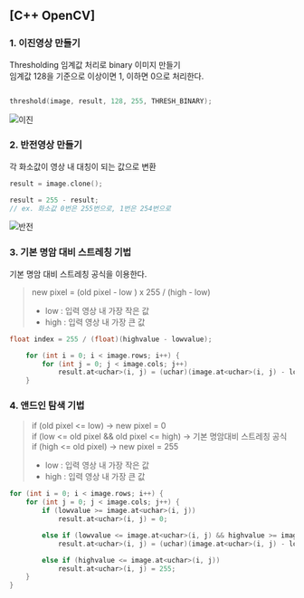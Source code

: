 ## [C++ OpenCV]
### 1. 이진영상 만들기

Thresholding 임계값 처리로 binary 이미지 만들기 <br>
임계값 128을 기준으로 이상이면 1, 이하면 0으로 처리한다.
```c++

threshold(image, result, 128, 255, THRESH_BINARY);

```

![이진](https://user-images.githubusercontent.com/81904943/140021789-6f7732c0-67a7-4266-beb3-81eeb22947c0.PNG)


### 2. 반전영상 만들기 

각 화소값이 영상 내 대칭이 되는 값으로 변환 

```c++
result = image.clone();

result = 255 - result;
// ex. 화소값 0번은 255번으로, 1번은 254번으로 
```

![반전](https://user-images.githubusercontent.com/81904943/140021856-a7f00907-9f31-499a-951c-379c7b3c0ac6.PNG)


### 3. 기본 명암 대비 스트레칭 기법 

기본 명암 대비 스트레칭 공식을 이용한다.

> new pixel = (old pixel - low ) x 255 / (high - low)
> - low : 입력 영상 내 가장 작은 값
> - high : 입력 영상 내 가장 큰 값   

```c++
float index = 255 / (float)(highvalue - lowvalue);

	for (int i = 0; i < image.rows; i++) {
		for (int j = 0; j < image.cols; j++) 
			result.at<uchar>(i, j) = (uchar)(image.at<uchar>(i, j) - lowvalue) * index;	 
	}	
```

### 4. 앤드인 탐색 기법

> if (old pixel <= low) -> new pixel = 0 <br>
> if (low <= old pixel && old pixel <= high) ->	기본 명암대비 스트레칭 공식 <br>
> if (high <= old pixel) -> new pixel = 255  <br>
> - low : 입력 영상 내 가장 작은 값
> - high : 입력 영상 내 가장 큰 값  

```c++
for (int i = 0; i < image.rows; i++) {
	for (int j = 0; j < image.cols; j++) {
		if (lowvalue >= image.at<uchar>(i, j))
			result.at<uchar>(i, j) = 0;

		else if (lowvalue <= image.at<uchar>(i, j) && highvalue >= image.at<uchar>(i, j))
			result.at<uchar>(i, j) = (uchar)(image.at<uchar>(i, j) - lowvalue) * index;

		else if (highvalue <= image.at<uchar>(i, j))
			result.at<uchar>(i, j) = 255;
	}
}
```


